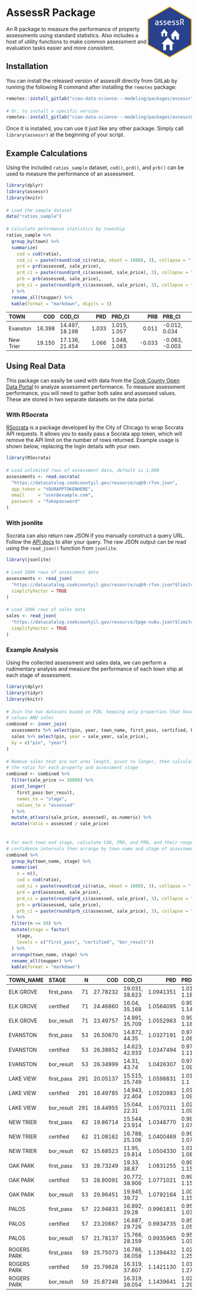 
<!-- README.md is generated from README.Rmd. Please edit that file -->

# AssessR Package <a href="https://gitlab.com/ccao-data-science---modeling/packages/assessr"><img src="man/figures/logo.png" align="right" height="139"/></a>

An R package to measure the performance of property assessments using
standard statistics. Also includes a host of utility functions to make
common assessment and evaluation tasks easier and more consistent.

## Installation

You can install the released version of assessR directly from GitLab by
running the following R command after installing the `remotes` package:

``` r
remotes::install_gitlab("ccao-data-science---modeling/packages/assessr")

# Or, to install a specific version
remotes::install_gitlab("ccao-data-science---modeling/packages/assessr@0.2.0")
```

Once it is installed, you can use it just like any other package. Simply
call `library(assessr)` at the beginning of your script.

## Example Calculations

Using the included `ratios_sample` dataset, `cod()`, `prd()`, and
`prb()` can be used to measure the performance of an assessment.

``` r
library(dplyr)
library(assessr)
library(knitr)

# Load the sample dataset
data("ratios_sample")

# Calculate peformance statistics by township
ratios_sample %>%
  group_by(town) %>%
  summarize(
    cod = cod(ratio),
    cod_ci = paste(round(cod_ci(ratio, nboot = 1000), 3), collapse = ", "),
    prd = prd(assessed, sale_price),
    prd_ci = paste(round(prd_ci(assessed, sale_price), 3), collapse = ", "),
    prb = prb(assessed, sale_price),
    prb_ci = paste(round(prb_ci(assessed, sale_price), 3), collapse = ", ")
  ) %>%
  rename_all(toupper) %>%
  kable(format = "markdown", digits = 3)
```

| TOWN      |    COD | COD\_CI        |   PRD | PRD\_CI      |     PRB | PRB\_CI         |
| :-------- | -----: | :------------- | ----: | :----------- | ------: | :-------------- |
| Evanston  | 16.398 | 14.497, 18.198 | 1.033 | 1.015, 1.057 |   0.011 | \-0.012, 0.034  |
| New Trier | 19.150 | 17.136, 21.454 | 1.066 | 1.048, 1.083 | \-0.033 | \-0.063, -0.003 |

## Using Real Data

This package can easily be used with data from the [Cook County Open
Data
Portal](https://datacatalog.cookcountyil.gov/Property-Taxation/Cook-County-Assessor-s-Residential-Assessments/uqb9-r7vn)
to analyze assessment performance. To measure assessment performance,
you will need to gather both sales and assessed values. These are stored
in two separate datasets on the data portal.

### With RSocrata

[RSocrata](https://github.com/Chicago/RSocrata) is a package developed
by the City of Chicago to wrap Socrata API requests. It allows you to
easily pass a Socrata app token, which will remove the API limit on the
number of rows returned. Example usage is shown below, replacing the
login details with your own.

``` r
library(RSocrata)

# Load unlimited rows of assessment data, default is 1,000
assessments <- read.socrata(
  "https://datacatalog.cookcountyil.gov/resource/uqb9-r7vn.json",
  app_token = "YOURAPPTOKENHERE",
  email     = "user@example.com",
  password  = "fakepassword"
)
```

### With jsonlite

Socrata can also return raw JSON if you manually construct a query URL.
Follow the [API
docs](https://dev.socrata.com/foundry/datacatalog.cookcountyil.gov/uqb9-r7vn)
to alter your query. The raw JSON output can be read using the
`read_json()` function from `jsonlite`.

``` r
library(jsonlite)

# Load 100k rows of assessment data
assessments <- read_json(
  "https://datacatalog.cookcountyil.gov/resource/uqb9-r7vn.json?$limit=100000",
  simplifyVector = TRUE
)

# Load 100k rows of sales data
sales <- read_json(
  "https://datacatalog.cookcountyil.gov/resource/5pge-nu6u.json?$limit=100000",
  simplifyVector = TRUE
)
```

### Example Analysis

Using the collected assessment and sales data, we can perform a
rudimentary analysis and measure the performance of each town ship at
each stage of assessment.

``` r
library(dplyr)
library(tidyr)
library(knitr)

# Join the two datasets based on PIN, keeping only properties that have assessed
# values AND sales
combined <- inner_join(
  assessments %>% select(pin, year, town_name, first_pass, certified, bor_result),
  sales %>% select(pin, year = sale_year, sale_price),
  by = c("pin", "year")
)

# Remove sales that are not arms length, pivot to longer, then calculate 
# the ratio for each property and assessment stage
combined <- combined %>% 
  filter(sale_price >= 10000) %>%
  pivot_longer(
    first_pass:bor_result,
    names_to = "stage",
    values_to = "assessed"
  ) %>%
  mutate_at(vars(sale_price, assessed), as.numeric) %>%
  mutate(ratio = assessed / sale_price)


# For each town and stage, calculate COD, PRD, and PRB, and their respective
# confidence intervals then arrange by town name and stage of assessment
combined %>%
  group_by(town_name, stage) %>%
  summarise(
    n = n(),
    cod = cod(ratio),
    cod_ci = paste(round(cod_ci(ratio, nboot = 1000), 3), collapse = ", "),
    prd = prd(assessed, sale_price),
    prd_ci = paste(round(prd_ci(assessed, sale_price), 3), collapse = ", "),
    prb = prb(assessed, sale_price),
    prb_ci = paste(round(prb_ci(assessed, sale_price), 3), collapse = ", ")
  ) %>%
  filter(n >= 50) %>%
  mutate(stage = factor(
    stage,
    levels = c("first_pass", "certified", "bor_result"))
  ) %>%
  arrange(town_name, stage) %>%
  rename_all(toupper) %>%
  kable(format = "markdown")
```

| TOWN\_NAME  | STAGE       |   N |      COD | COD\_CI        |       PRD | PRD\_CI      |         PRB | PRB\_CI         |
| :---------- | :---------- | --: | -------: | :------------- | --------: | :----------- | ----------: | :-------------- |
| ELK GROVE   | first\_pass |  71 | 27.78232 | 19.031, 38.623 | 1.0941351 | 1.017, 1.181 | \-0.1188841 | \-0.263, 0.026  |
| ELK GROVE   | certified   |  71 | 24.46860 | 16.04, 35.168  | 1.0564095 | 0.995, 1.149 | \-0.0169422 | \-0.154, 0.12   |
| ELK GROVE   | bor\_result |  71 | 23.49757 | 14.991, 35.709 | 1.0552963 | 0.994, 1.182 | \-0.0174319 | \-0.152, 0.118  |
| EVANSTON    | first\_pass |  53 | 26.50670 | 14.872, 44.35  | 1.0327191 | 0.974, 1.085 |   0.1394950 | \-0.049, 0.328  |
| EVANSTON    | certified   |  53 | 26.38652 | 14.623, 42.933 | 1.0347494 | 0.978, 1.117 |   0.1386032 | \-0.052, 0.329  |
| EVANSTON    | bor\_result |  53 | 26.34999 | 14.31, 43.74   | 1.0426307 | 0.971, 1.092 |   0.1311480 | \-0.062, 0.325  |
| LAKE VIEW   | first\_pass | 291 | 20.05137 | 15.515, 25.749 | 1.0598831 | 1.016, 1.1   | \-0.0163193 | \-0.069, 0.037  |
| LAKE VIEW   | certified   | 291 | 18.49785 | 14.943, 22.404 | 1.0520983 | 1.017, 1.096 | \-0.0384815 | \-0.078, 0.001  |
| LAKE VIEW   | bor\_result | 291 | 18.44955 | 15.044, 22.31  | 1.0570311 | 1.022, 1.097 | \-0.0425709 | \-0.082, -0.003 |
| NEW TRIER   | first\_pass |  62 | 19.86714 | 15.544, 23.914 | 1.0348770 | 0.996, 1.074 |   0.0065982 | \-0.07, 0.083   |
| NEW TRIER   | certified   |  62 | 21.08162 | 16.788, 25.106 | 1.0400469 | 0.997, 1.077 | \-0.0007468 | \-0.08, 0.079   |
| NEW TRIER   | bor\_result |  62 | 15.68523 | 11.95, 19.814  | 1.0504330 | 1.019, 1.082 | \-0.0420508 | \-0.108, 0.024  |
| OAK PARK    | first\_pass |  53 | 28.73249 | 19.33, 38.87   | 1.0831255 | 0.997, 1.157 | \-0.0808581 | \-0.234, 0.072  |
| OAK PARK    | certified   |  53 | 28.90091 | 20.772, 38.906 | 1.0771021 | 0.998, 1.158 | \-0.0576492 | \-0.211, 0.096  |
| OAK PARK    | bor\_result |  53 | 29.96451 | 19.945, 39.72  | 1.0792164 | 1.006, 1.158 | \-0.0595960 | \-0.219, 0.1    |
| PALOS       | first\_pass |  57 | 22.94833 | 16.892, 29.28  | 0.9961811 | 0.957, 1.037 |   0.1270371 | 0.005, 0.249    |
| PALOS       | certified   |  57 | 23.20667 | 16.687, 29.726 | 0.9934735 | 0.951, 1.051 |   0.1398959 | 0.018, 0.262    |
| PALOS       | bor\_result |  57 | 21.78137 | 15.766, 28.159 | 0.9935965 | 0.958, 1.039 |   0.1260804 | 0.008, 0.244    |
| ROGERS PARK | first\_pass |  59 | 25.75073 | 16.786, 38.058 | 1.1394432 | 1.029, 1.257 | \-0.0235310 | \-0.159, 0.112  |
| ROGERS PARK | certified   |  59 | 25.79628 | 16.319, 37.607 | 1.1421130 | 1.017, 1.277 | \-0.0254053 | \-0.161, 0.11   |
| ROGERS PARK | bor\_result |  59 | 25.87248 | 16.319, 38.054 | 1.1439641 | 1.021, 1.297 | \-0.0266601 | \-0.162, 0.109  |

